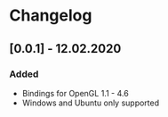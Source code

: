 # Changelog

## [0.0.1] - 12.02.2020

### Added

- Bindings for OpenGL 1.1 - 4.6
- Windows and Ubuntu only supported